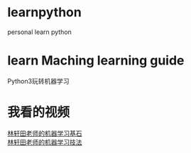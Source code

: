 # learnpython
personal learn python

# learn Maching learning guide
Python3玩转机器学习


# 我看的视频
[林轩田老师的机器学习基石](https://www.bilibili.com/video/av12463015/#page=1)<br>
[林轩田老师的机器学习技法](https://www.bilibili.com/video/av12469267)<br>

